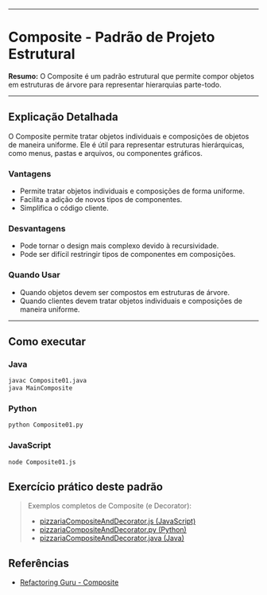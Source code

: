 
---


# Composite - Padrão de Projeto Estrutural

**Resumo:**
O Composite é um padrão estrutural que permite compor objetos em estruturas de árvore para representar hierarquias parte-todo.

---

## Explicação Detalhada
O Composite permite tratar objetos individuais e composições de objetos de maneira uniforme. Ele é útil para representar estruturas hierárquicas, como menus, pastas e arquivos, ou componentes gráficos.

### Vantagens
- Permite tratar objetos individuais e composições de forma uniforme.
- Facilita a adição de novos tipos de componentes.
- Simplifica o código cliente.

### Desvantagens
- Pode tornar o design mais complexo devido à recursividade.
- Pode ser difícil restringir tipos de componentes em composições.

### Quando Usar
- Quando objetos devem ser compostos em estruturas de árvore.
- Quando clientes devem tratar objetos individuais e composições de maneira uniforme.

---

## Como executar

### Java
```bash
javac Composite01.java
java MainComposite
```

### Python
```bash
python Composite01.py
```

### JavaScript
```bash
node Composite01.js
```

## Exercício prático deste padrão

> Exemplos completos de Composite (e Decorator):
> - [pizzariaCompositeAndDecorator.js (JavaScript)](../../Exercicios/pizzariaCompositeAndDecorator.js)
> - [pizzariaCompositeAndDecorator.py (Python)](../../Exercicios/pizzariaCompositeAndDecorator.py)
> - [pizzariaCompositeAndDecorator.java (Java)](../../Exercicios/pizzariaCompositeAndDecorator.java)

## Referências
- [Refactoring Guru - Composite](https://refactoring.guru/pt-br/design-patterns/composite)
